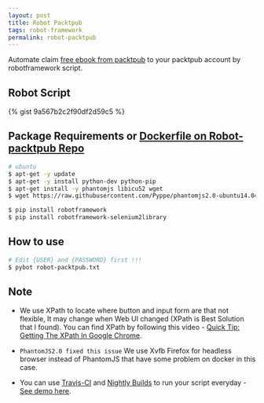 ```yaml
---
layout: post
title: Robot Packtpub
tags: robot-framework
permalink: robot-packtpub
---
```


Automate claim [free ebook from packtpub](https://www.packtpub.com/packt/offers/free-learning) to your packtpub account by robotframework script.

## Robot Script
{% gist 9a567b2c2f90df2d59c5 %}

## Package Requirements or [Dockerfile on Robot-packtpub Repo](https://github.com/ibotdotout/robot-packtpub)

```sh
# ubuntu
$ apt-get -y update
$ apt-get -y install python-dev python-pip
$ apt-get install -y phantomjs libicu52 wget
$ wget https://raw.githubusercontent.com/Pyppe/phantomjs2.0-ubuntu14.04x64/master/bin/phantomjs -O /usr/bin/phantomjs && chmod +x /usr/bin/phantomjs

$ pip install robotframework
$ pip install robotframework-selenium2library
```

## How to use

```sh
# Edit {USER} and {PASSWORD} first !!!
$ pybot robot-packtpub.txt
```

## Note
- We use XPath to locate where button and input form are that not flexible,
  It may change when Web UI changed (XPath is Best Solution that I found).
  You can find XPath by following this video - [Quick Tip: Getting The XPath In Google Chrome](https://www.youtube.com/watch?v=vCNLPHP3E_U).

-  `PhantomJS2.0 fixed this issue` We use Xvfb Firefox for headless browser instead of PhantomJS that have some problem on docker in this case.

- You can use [Travis-CI](https://travis-ci.org) and [Nightly Builds](https://nightli.es) to run your script everyday - [See demo here](https://github.com/ibotdotout/robot-packtpub).
